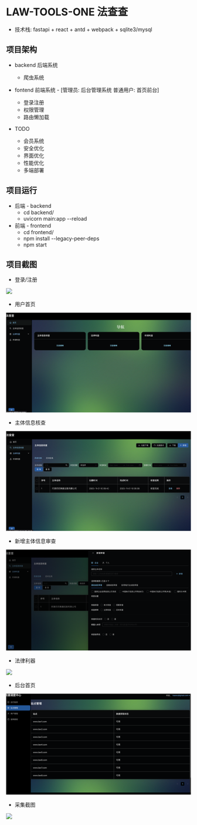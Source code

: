 # LAW-TOOLS-ONE 法查查 

* 技术栈: fastapi + react + antd + webpack + sqlite3/mysql

## 项目架构

*  backend 后端系统

    * 爬虫系统

*  fontend 前端系统 - [管理员: 后台管理系统 普通用户: 首页前台]

    * 登录注册
    * 权限管理
    * 路由懒加载

* TODO
    * 会员系统
    * 安全优化 
    * 界面优化
    * 性能优化
    * 多端部署


## 项目运行

* 后端 - backend
    * cd backend/
    * uvicorn main:app --reload
* 前端 - frontend
    * cd frontend/
    * npm install --legacy-peer-deps
    * npm start

## 项目截图

* 登录/注册

![](./doc/images/login_register.png)


* 用户首页

![](./doc/images/user-index-update.png)


* 主体信息核查

![](./doc/images/subject-info-check.png)

* 新增主体信息审查

![](./doc/images/subject-info-check-add.png)

* 法律利器

![](./doc/images/law-tools.png)

* 后台首页

![](./doc/images/admin_index.png)

* 采集截图

![](./doc/images/snapshot_demo_1.png)
